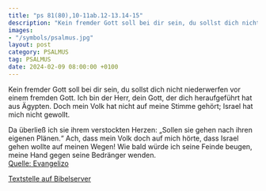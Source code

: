 ```yaml
---
title: "ps 81(80),10-11ab.12-13.14-15"
description: "Kein fremder Gott soll bei dir sein, du sollst dich nicht niederwerfen vor einem fremden Gott. Ich bin der Herr, dein Gott, der dich heraufgeführt hat aus Ägypten. Doch mein Volk hat nicht auf meine Stimme gehört; Israel hat mich nicht gewollt.  Da überließ ich sie ihrem verstock...."
images:
- "/symbols/psalmus.jpg"
layout: post
category: PSALMUS
tag: PSALMUS
date: 2024-02-09 08:00:00 +0100
---
```

Kein fremder Gott soll bei dir sein, du sollst dich nicht niederwerfen vor einem fremden Gott.
Ich bin der Herr, dein Gott,
der dich heraufgeführt hat aus Ägypten.
Doch mein Volk hat nicht auf meine Stimme gehört; Israel hat mich nicht gewollt.

Da überließ ich sie ihrem verstockten Herzen: „Sollen sie gehen nach ihren eigenen Plänen.<!--more-->“
Ach, dass mein Volk doch auf mich hörte, dass Israel gehen wollte auf meinen Wegen!
Wie bald würde ich seine Feinde beugen, meine Hand gegen seine Bedränger wenden.<br>
[Quelle: Evangelizo](https://evangeliumtagfuertag.org/DE/gospel)

[Textstelle auf Bibelserver](https://www.bibleserver.com/EU/ps81(80),10-11ab.12-13.14-15)
